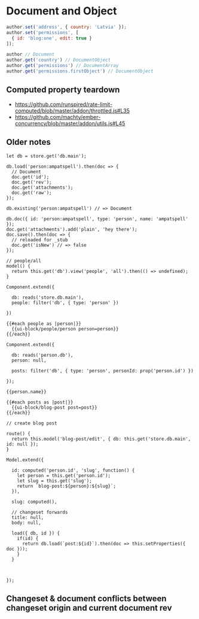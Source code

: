 # Document and Object

``` javascript
author.set('address', { country: 'Latvia' });
author.set('permissions', [
  { id: 'blog:one', edit: true }
]);

author // Document
author.get('country') // DocumentObject
author.get('permissions') // DocumentArray
author.get('permissions.firstObject') // DocumentObject
```

## Computed property teardown

* https://github.com/runspired/rate-limit-computed/blob/master/addon/throttled.js#L35
* https://github.com/machty/ember-concurrency/blob/master/addon/utils.js#L45

## Older notes

```
let db = store.get('db.main');

db.load('person:ampatspell').then(doc => {
  // Document
  doc.get('id');
  doc.get('rev');
  doc.get('attachments');
  doc.get('raw');
});

db.existing('person:ampatspell') // => Document

db.doc({ id: 'person:ampatspell', type: 'person', name: 'ampatspell' });
doc.get('attachments').add('plain', 'hey there');
doc.save().then(doc => {
  // reloaded for _stub
  doc.get('isNew') // => false
});

// people/all
model() {
  return this.get('db').view('people', 'all').then(() => undefined);
}

Component.extend({

  db: reads('store.db.main'),
  people: filter('db', { type: 'person' })

})

{{#each people as |person|}}
  {{ui-block/people/person person=person}}
{{/each}}

Component.extend({

  db: reads('person.db'),
  person: null,

  posts: filter('db', { type: 'person', personId: prop('person.id') })

});

{{person.name}}

{{#each posts as |post|}}
  {{ui-block/blog-post post=post}}
{{/each}}

// create blog post

route() {
  return this.model('blog-post/edit', { db: this.get('store.db.main', id: null });
}

Model.extend({

  id: computed('person.id', 'slug', function() {
    let person = this.get('person.id');
    let slug = this.get('slug');
    return `blog-post:${person}:${slug}`;
  }),

  slug: computed(),

  // changeset forwards
  title: null,
  body: null,

  load({ db, id }) {
    if(id) {
      return db.load(`post:${id}`).then(doc => this.setProperties({ doc }));
    }
  }



});
```

## Changeset & document conflicts between changeset origin and current document rev
